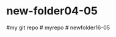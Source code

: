 # new-folder04-05
# m y   g i t   r e p o  
 #   m y r e p o  
 #   n e w f o l d e r 1 6 - 0 5  
 